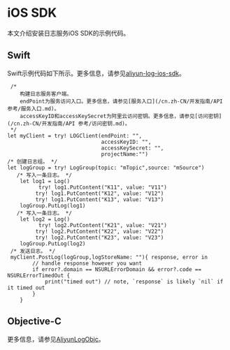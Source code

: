 # iOS SDK

本文介绍安装日志服务iOS SDK的示例代码。

## Swift

Swift示例代码如下所示。更多信息，请参见[aliyun-log-ios-sdk](https://github.com/aliyun/aliyun-log-ios-sdk?spm=5176.doc43145.2.3.AKDn3Z)。

```
 /*
    构建日志服务客户端。
    endPoint为服务访问入口。更多信息，请参见[服务入口](/cn.zh-CN/开发指南/API 参考/服务入口.md)。
    accessKeyID和accessKeySecret为阿里云访问密钥。更多信息，请参见[访问密钥](/cn.zh-CN/开发指南/API 参考/访问密钥.md)。
 */
let myClient = try! LOGClient(endPoint: "",
                              accessKeyID: "",
                              accessKeySecret: "",
                              projectName:"")
/* 创建日志组。 */
let logGroup = try! LogGroup(topic: "mTopic",source: "mSource")
   /* 写入一条日志。 */
    let log1 = Log()
          try! log1.PutContent("K11", value: "V11")
         try! log1.PutContent("K12", value: "V12")
         try! log1.PutContent("K13", value: "V13")
    logGroup.PutLog(log1)
   /* 写入一条日志。 */
    let log2 = Log()
          try! log2.PutContent("K21", value: "V21")
         try! log2.PutContent("K22", value: "V22")
         try! log2.PutContent("K23", value: "V23")
    logGroup.PutLog(log2)
 /* 发送日志。 */
 myClient.PostLog(logGroup,logStoreName: ""){ response, error in
        // handle response however you want
        if error?.domain == NSURLErrorDomain && error?.code == NSURLErrorTimedOut {
            print("timed out") // note, `response` is likely `nil` if it timed out
        }
    }
```

## Objective-C

更多信息，请参见[AliyunLogObjc](https://github.com/aliyun/aliyun-log-ios-sdk)。

